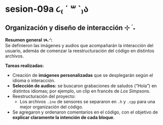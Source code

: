 # sesion-09a ૮₍ ´ ꒳ `₎ა

## Organización y diseño de interacción ⊹ ࣪ ˖

**Resumen general ᝰ.ᐟ:**  
Se definieron las imágenes y audios que acompañarán la interacción del usuario, además de comenzar la reestructuración del código en distintos archivos.

**Tareas realizadas:**
+ Creación de **imágenes personalizadas** que se desplegarán según el idioma o interacción.
+ **Selección de audios:** se buscaron grabaciones de saludos (“Hola”) en distintos idiomas; por ejemplo, un clip en francés de *Los Simpsons*.
+ Reestructuración del proyecto:
  + Los archivos `.ino` de sensores se separaron en `.h` y `.cpp` para una mejor organización del código.
+ Se agregaron y ordenaron comentarios en el código, con el objetivo de **explicar claramente la intención de cada bloque**.


